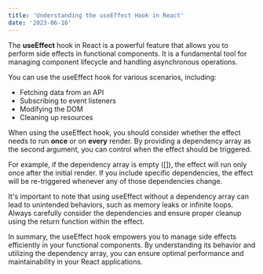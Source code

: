 ```yaml
---
title: 'Understanding the useEffect Hook in React'
date: '2023-06-16'
---
```


The **useEffect** hook in React is a powerful feature that allows you to perform side effects in functional components. It is a fundamental tool for managing component lifecycle and handling asynchronous operations.

You can use the useEffect hook for various scenarios, including:

- Fetching data from an API
- Subscribing to event listeners
- Modifying the DOM
- Cleaning up resources

When using the useEffect hook, you should consider whether the effect needs to run **once** or on **every** render. By providing a dependency array as the second argument, you can control when the effect should be triggered.

For example, if the dependency array is empty ([]), the effect will run only once after the initial render. If you include specific dependencies, the effect will be re-triggered whenever any of those dependencies change.

It's important to note that using useEffect without a dependency array can lead to unintended behaviors, such as memory leaks or infinite loops. Always carefully consider the dependencies and ensure proper cleanup using the return function within the effect.

In summary, the useEffect hook empowers you to manage side effects efficiently in your functional components. By understanding its behavior and utilizing the dependency array, you can ensure optimal performance and maintainability in your React applications.
